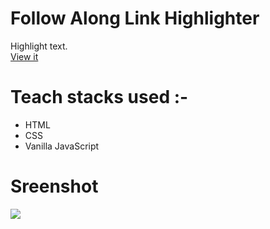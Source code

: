 # Follow Along Link Highlighter
Highlight text.</br>
[View it](https://highlighter.netlify.app/)

# Teach stacks used :-
- HTML
- CSS
- Vanilla JavaScript

# Sreenshot
<img src="https://user-images.githubusercontent.com/56690856/90664729-a9b66300-e268-11ea-827f-908c7c14cec1.png">
